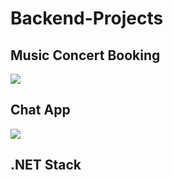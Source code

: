 # Backend-Projects


<!--[<img src="https://github.com/NishitaErvantikar9/Backend-Projects/blob/main/Images/image_part_001.jpg" height="120px" width="150px">](https://github.com/NishitaErvantikar9/Backend-Projects/tree/main/MERN/DC%20Comics)[<img src="https://github.com/NishitaErvantikar9/Backend-Projects/blob/main/Images/image_part_002.jpg" height="120px" width="150px">](https://github.com/NishitaErvantikar9/Backend-Projects/tree/main/MERN/Chat%20App)[<img src="https://github.com/NishitaErvantikar9/Backend-Projects/blob/main/Images/image_part_003.jpg" height="120px" width="150px">](https://github.com/NishitaErvantikar9/Backend-Projects/tree/main/MERN/Facebook%20Login%20Signup)[<img src="https://github.com/NishitaErvantikar9/Backend-Projects/blob/main/Images/image_part_004.jpg" height="120px" width="150px">](https://github.com/NishitaErvantikar9/Backend-Projects/tree/main/MERN/Music%20Concert%20Mail)[<img src="https://github.com/NishitaErvantikar9/Backend-Projects/blob/main/Images/image_part_005.jpg" height="120px" width="150px">](https://github.com/NishitaErvantikar9/Backend-Projects/tree/main/MERN/Myntra%20Web%20App)[<img src="https://github.com/NishitaErvantikar9/Backend-Projects/blob/main/Images/image_part_006.jpg" height="120px" width="150px">](https://github.com/NishitaErvantikar9/Backend-Projects/tree/main/MERN/NGO%20Charity%20Tracker)[<img src="https://github.com/NishitaErvantikar9/Backend-Projects/blob/main/Images/image_part_007.jpg" height="120px" width="150px">](https://github.com/NishitaErvantikar9/Backend-Projects/tree/main/MERN/Task%20App)[<img src="https://github.com/NishitaErvantikar9/Backend-Projects/blob/main/Images/image_part_008.jpg" height="120px" width="150px">](https://github.com/NishitaErvantikar9/Backend-Projects/tree/main/MERN/Photo%20Album)[<img src="https://github.com/NishitaErvantikar9/Backend-Projects/blob/main/Images/image_part_009.jpg" height="120px" width="150px">](https://github.com/NishitaErvantikar9/Backend-Projects/tree/main/MERN/Netflix%20Redefined)[<img src="https://github.com/NishitaErvantikar9/Backend-Projects/blob/main/Images/image_part_010.jpg" height="120px" width="150px">](https://github.com/NishitaErvantikar9/Backend-Projects/tree/main/MERN/OTP%20Project)[<img src="https://github.com/NishitaErvantikar9/Backend-Projects/blob/main/Images/image_part_011.jpg" height="120px" width="150px">](https://github.com/NishitaErvantikar9/Backend-Projects/tree/main/MERN/Fortnite%20Forum) -->

## Music Concert Booking
<img src="https://github.com/NishitaErvantikar9/Backend-Projects/blob/main/Images/Animation.gif"  >

<br>


## Chat App
<img src="https://github.com/NishitaErvantikar9/Backend-Projects/blob/main/Images/Animation.gif" >


## .NET Stack
